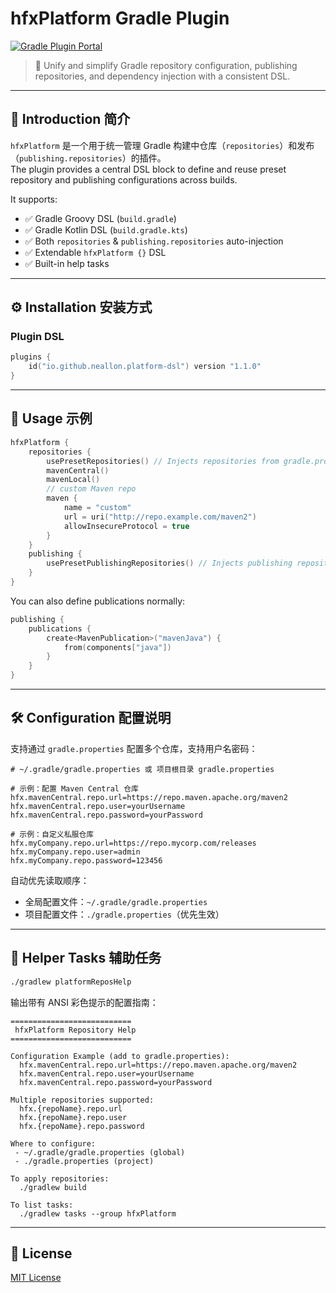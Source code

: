 # hfxPlatform Gradle Plugin

[![Gradle Plugin Portal](https://img.shields.io/maven-metadata/v?label=Gradle%20Plugin&metadataUrl=https://plugins.gradle.org/m2/io/github/neallon/platform-dsl/io.github.neallon.platform-dsl.gradle.plugin/maven-metadata.xml)](https://plugins.gradle.org/plugin/io.github.neallon.platform-dsl)

> 🎯 Unify and simplify Gradle repository configuration, publishing repositories, and dependency injection with a consistent DSL.

---

## 📌 Introduction 简介

`hfxPlatform` 是一个用于统一管理 Gradle 构建中仓库（`repositories`）和发布（`publishing.repositories`）的插件。  
The plugin provides a central DSL block to define and reuse preset repository and publishing configurations across builds.

It supports:
- ✅ Gradle Groovy DSL (`build.gradle`)
- ✅ Gradle Kotlin DSL (`build.gradle.kts`)
- ✅ Both `repositories` & `publishing.repositories` auto-injection
- ✅ Extendable `hfxPlatform {}` DSL
- ✅ Built-in help tasks

---

## ⚙️ Installation 安装方式

### Plugin DSL
```kotlin
plugins {
    id("io.github.neallon.platform-dsl") version "1.1.0"
}
```

---

## 🧩 Usage 示例

```kotlin
hfxPlatform {
    repositories {
        usePresetRepositories() // Injects repositories from gradle.properties
        mavenCentral()
        mavenLocal()
        // custom Maven repo
        maven {
            name = "custom"
            url = uri("http://repo.example.com/maven2")
            allowInsecureProtocol = true
        }
    }
    publishing {
        usePresetPublishingRepositories() // Injects publishing repositories
    }
}
```

You can also define publications normally:

```kotlin
publishing {
    publications {
        create<MavenPublication>("mavenJava") {
            from(components["java"])
        }
    }
}
```

---

## 🛠️ Configuration 配置说明

支持通过 `gradle.properties` 配置多个仓库，支持用户名密码：

```properties
# ~/.gradle/gradle.properties 或 项目根目录 gradle.properties

# 示例：配置 Maven Central 仓库
hfx.mavenCentral.repo.url=https://repo.maven.apache.org/maven2
hfx.mavenCentral.repo.user=yourUsername
hfx.mavenCentral.repo.password=yourPassword

# 示例：自定义私服仓库
hfx.myCompany.repo.url=https://repo.mycorp.com/releases
hfx.myCompany.repo.user=admin
hfx.myCompany.repo.password=123456
```

自动优先读取顺序：
- 全局配置文件：`~/.gradle/gradle.properties`
- 项目配置文件：`./gradle.properties`（优先生效）

---

## 🧪 Helper Tasks 辅助任务

```bash
./gradlew platformReposHelp
```

输出带有 ANSI 彩色提示的配置指南：

```ansi
===========================
 hfxPlatform Repository Help 
===========================

Configuration Example (add to gradle.properties):
  hfx.mavenCentral.repo.url=https://repo.maven.apache.org/maven2
  hfx.mavenCentral.repo.user=yourUsername
  hfx.mavenCentral.repo.password=yourPassword

Multiple repositories supported:
  hfx.{repoName}.repo.url
  hfx.{repoName}.repo.user
  hfx.{repoName}.repo.password

Where to configure:
 - ~/.gradle/gradle.properties (global)
 - ./gradle.properties (project)

To apply repositories:
  ./gradlew build

To list tasks:
  ./gradlew tasks --group hfxPlatform
```

---

## 📝 License

[MIT License](LICENSE)
